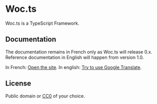 # Woc.ts

Woc.ts is a TypeScript Framework.

## Documentation

The documentation remains in French only as Woc.ts will release 0.x. Reference documentation in English will happen from version 1.0.

In French: [Open the site](http://tarh.github.io/woc.ts/fr/).
In english: [Try to use Google Translate](http://translate.google.com/translate?sl=fr&tl=en&js=n&prev=_t&hl=en&ie=UTF-8&u=http%3A%2F%2Ftarh.github.io%2Fwoc.ts%2Ffr%2F&act=url).

## License

Public domain or [CC0](http://creativecommons.org/publicdomain/zero/1.0/) of your choice.
